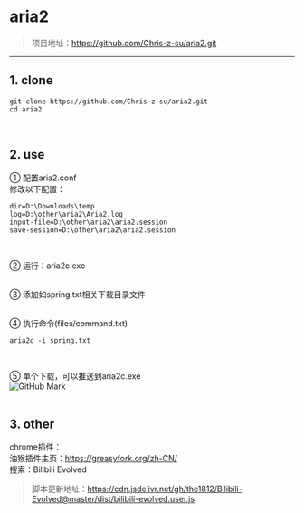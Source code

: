 # aria2
> 项目地址：https://github.com/Chris-z-su/aria2.git
---
## 1. clone
```
git clone https://github.com/Chris-z-su/aria2.git
cd aria2
```
<br/>

## 2. use

① 配置aria2.conf  
修改以下配置：  
```
dir=D:\Downloads\temp
log=D:\other\aria2\Aria2.log
input-file=D:\other\aria2\aria2.session
save-session=D:\other\aria2\aria2.session
```
<br/>

② 运行：aria2c.exe    
<br/>

③ ~~添加如spring.txt相关下载目录文件~~  
<br/>

④ ~~执行命令(files/command.txt)~~
```
aria2c -i spring.txt
```
<br/>

⑤ 单个下载，可以推送到aria2c.exe  
![GitHub Mark](https://github.com/Chris-z-su/aria2/files/downloadsetting.png "GitHub Mark")  
<br/>

## 3. other
chrome插件：  
油猴插件主页：https://greasyfork.org/zh-CN/  
搜索：Bilibili Evolved  
> 脚本更新地址：https://cdn.jsdelivr.net/gh/the1812/Bilibili-Evolved@master/dist/bilibili-evolved.user.js
